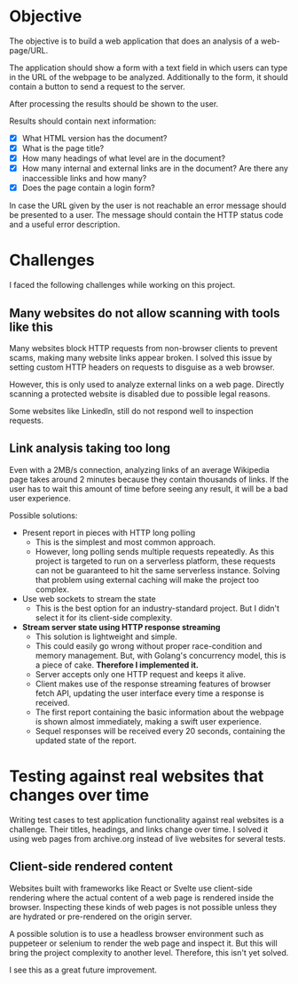 # Objective

The objective is to build a web application that does an analysis of a web-page/URL.

The application should show a form with a text field in which users can type in the URL of the webpage to be analyzed. Additionally to the form, it should contain a button to send a request to the server.

After processing the results should be shown to the user.

Results should contain next information:

- [x] What HTML version has the document?
- [x] What is the page title?
- [x] How many headings of what level are in the document?
- [x] How many internal and external links are in the document? Are there any inaccessible links and how many?
- [x] Does the page contain a login form?

In case the URL given by the user is not reachable an error message should be presented to a user. The message should contain the HTTP status code and a useful error description.

# Challenges

I faced the following challenges while working on this project.

## Many websites do not allow scanning with tools like this

Many websites block HTTP requests from non-browser clients to prevent scams, making many website links appear broken. I solved this issue by setting custom HTTP headers on requests to disguise as a web browser.

However, this is only used to analyze external links on a web page. Directly scanning a protected website is disabled due to possible legal reasons.

Some websites like LinkedIn, still do not respond well to inspection requests.

## Link analysis taking too long

Even with a 2MB/s connection, analyzing links of an average Wikipedia page takes around 2 minutes because they contain thousands of links. If the user has to wait this amount of time before seeing any result, it will be a bad user experience.

Possible solutions:

- Present report in pieces with HTTP long polling
  - This is the simplest and most common approach.
  - However, long polling sends multiple requests repeatedly. As this project is targeted to run on a serverless platform, these requests can not be guaranteed to hit the same serverless instance. Solving that problem using external caching will make the project too complex.
- Use web sockets to stream the state
  - This is the best option for an industry-standard project. But I didn't select it for its client-side complexity.
- **Stream server state using HTTP response streaming**
  - This solution is lightweight and simple.
  - This could easily go wrong without proper race-condition and memory management. But, with Golang's concurrency model, this is a piece of cake. **Therefore I implemented it.**
  - Server accepts only one HTTP request and keeps it alive.
  - Client makes use of the response streaming features of browser fetch API, updating the user interface every time a response is received.
  - The first report containing the basic information about the webpage is shown almost immediately, making a swift user experience.
  - Sequel responses will be received every 20 seconds, containing the updated state of the report.

# Testing against real websites that changes over time

Writing test cases to test application functionality against real websites is a challenge. Their titles, headings, and links change over time. I solved it using web pages from archive.org instead of live websites for several tests.

## Client-side rendered content

Websites built with frameworks like React or Svelte use client-side rendering where the actual content of a web page is rendered inside the browser. Inspecting these kinds of web pages is not possible unless they are hydrated or pre-rendered on the origin server.

A possible solution is to use a headless browser environment such as puppeteer or selenium to render the web page and inspect it. But this will bring the project complexity to another level. Therefore, this isn't yet solved.

I see this as a great future improvement.
